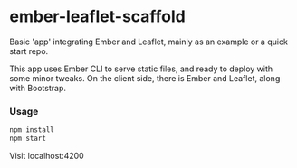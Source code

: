 ember-leaflet-scaffold
======================

Basic 'app' integrating Ember and Leaflet, mainly as an example or a quick start repo.

This app uses Ember CLI to serve static files, and ready to deploy with some minor tweaks. 
On the client side, there is Ember and Leaflet, along with Bootstrap. 


### Usage

```bash
npm install
npm start
```

Visit localhost:4200
